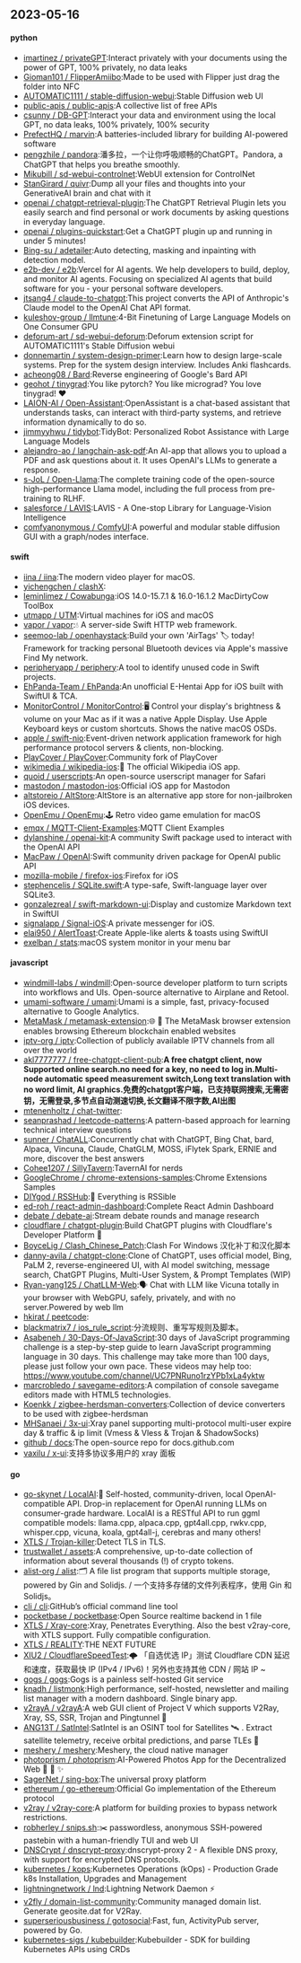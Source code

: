 ## 2023-05-16

#### python
* [imartinez / privateGPT](https://github.com/imartinez/privateGPT):Interact privately with your documents using the power of GPT, 100% privately, no data leaks
* [Gioman101 / FlipperAmiibo](https://github.com/Gioman101/FlipperAmiibo):Made to be used with Flipper just drag the folder into NFC
* [AUTOMATIC1111 / stable-diffusion-webui](https://github.com/AUTOMATIC1111/stable-diffusion-webui):Stable Diffusion web UI
* [public-apis / public-apis](https://github.com/public-apis/public-apis):A collective list of free APIs
* [csunny / DB-GPT](https://github.com/csunny/DB-GPT):Interact your data and environment using the local GPT, no data leaks, 100% privately, 100% security
* [PrefectHQ / marvin](https://github.com/PrefectHQ/marvin):A batteries-included library for building AI-powered software
* [pengzhile / pandora](https://github.com/pengzhile/pandora):潘多拉，一个让你呼吸顺畅的ChatGPT。Pandora, a ChatGPT that helps you breathe smoothly.
* [Mikubill / sd-webui-controlnet](https://github.com/Mikubill/sd-webui-controlnet):WebUI extension for ControlNet
* [StanGirard / quivr](https://github.com/StanGirard/quivr):Dump all your files and thoughts into your GenerativeAI brain and chat with it
* [openai / chatgpt-retrieval-plugin](https://github.com/openai/chatgpt-retrieval-plugin):The ChatGPT Retrieval Plugin lets you easily search and find personal or work documents by asking questions in everyday language.
* [openai / plugins-quickstart](https://github.com/openai/plugins-quickstart):Get a ChatGPT plugin up and running in under 5 minutes!
* [Bing-su / adetailer](https://github.com/Bing-su/adetailer):Auto detecting, masking and inpainting with detection model.
* [e2b-dev / e2b](https://github.com/e2b-dev/e2b):Vercel for AI agents. We help developers to build, deploy, and monitor AI agents. Focusing on specialized AI agents that build software for you - your personal software developers.
* [jtsang4 / claude-to-chatgpt](https://github.com/jtsang4/claude-to-chatgpt):This project converts the API of Anthropic's Claude model to the OpenAI Chat API format.
* [kuleshov-group / llmtune](https://github.com/kuleshov-group/llmtune):4-Bit Finetuning of Large Language Models on One Consumer GPU
* [deforum-art / sd-webui-deforum](https://github.com/deforum-art/sd-webui-deforum):Deforum extension script for AUTOMATIC1111's Stable Diffusion webui
* [donnemartin / system-design-primer](https://github.com/donnemartin/system-design-primer):Learn how to design large-scale systems. Prep for the system design interview. Includes Anki flashcards.
* [acheong08 / Bard](https://github.com/acheong08/Bard):Reverse engineering of Google's Bard API
* [geohot / tinygrad](https://github.com/geohot/tinygrad):You like pytorch? You like micrograd? You love tinygrad!
❤️
* [LAION-AI / Open-Assistant](https://github.com/LAION-AI/Open-Assistant):OpenAssistant is a chat-based assistant that understands tasks, can interact with third-party systems, and retrieve information dynamically to do so.
* [jimmyyhwu / tidybot](https://github.com/jimmyyhwu/tidybot):TidyBot: Personalized Robot Assistance with Large Language Models
* [alejandro-ao / langchain-ask-pdf](https://github.com/alejandro-ao/langchain-ask-pdf):An AI-app that allows you to upload a PDF and ask questions about it. It uses OpenAI's LLMs to generate a response.
* [s-JoL / Open-Llama](https://github.com/s-JoL/Open-Llama):The complete training code of the open-source high-performance Llama model, including the full process from pre-training to RLHF.
* [salesforce / LAVIS](https://github.com/salesforce/LAVIS):LAVIS - A One-stop Library for Language-Vision Intelligence
* [comfyanonymous / ComfyUI](https://github.com/comfyanonymous/ComfyUI):A powerful and modular stable diffusion GUI with a graph/nodes interface.

#### swift
* [iina / iina](https://github.com/iina/iina):The modern video player for macOS.
* [yichengchen / clashX](https://github.com/yichengchen/clashX):
* [leminlimez / Cowabunga](https://github.com/leminlimez/Cowabunga):iOS 14.0-15.7.1 & 16.0-16.1.2 MacDirtyCow ToolBox
* [utmapp / UTM](https://github.com/utmapp/UTM):Virtual machines for iOS and macOS
* [vapor / vapor](https://github.com/vapor/vapor):💧
A server-side Swift HTTP web framework.
* [seemoo-lab / openhaystack](https://github.com/seemoo-lab/openhaystack):Build your own 'AirTags'
🏷
today! Framework for tracking personal Bluetooth devices via Apple's massive Find My network.
* [peripheryapp / periphery](https://github.com/peripheryapp/periphery):A tool to identify unused code in Swift projects.
* [EhPanda-Team / EhPanda](https://github.com/EhPanda-Team/EhPanda):An unofficial E-Hentai App for iOS built with SwiftUI & TCA.
* [MonitorControl / MonitorControl](https://github.com/MonitorControl/MonitorControl):🖥
Control your display's brightness & volume on your Mac as if it was a native Apple Display. Use Apple Keyboard keys or custom shortcuts. Shows the native macOS OSDs.
* [apple / swift-nio](https://github.com/apple/swift-nio):Event-driven network application framework for high performance protocol servers & clients, non-blocking.
* [PlayCover / PlayCover](https://github.com/PlayCover/PlayCover):Community fork of PlayCover
* [wikimedia / wikipedia-ios](https://github.com/wikimedia/wikipedia-ios):📱
The official Wikipedia iOS app.
* [quoid / userscripts](https://github.com/quoid/userscripts):An open-source userscript manager for Safari
* [mastodon / mastodon-ios](https://github.com/mastodon/mastodon-ios):Official iOS app for Mastodon
* [altstoreio / AltStore](https://github.com/altstoreio/AltStore):AltStore is an alternative app store for non-jailbroken iOS devices.
* [OpenEmu / OpenEmu](https://github.com/OpenEmu/OpenEmu):🕹
Retro video game emulation for macOS
* [emqx / MQTT-Client-Examples](https://github.com/emqx/MQTT-Client-Examples):MQTT Client Examples
* [dylanshine / openai-kit](https://github.com/dylanshine/openai-kit):A community Swift package used to interact with the OpenAI API
* [MacPaw / OpenAI](https://github.com/MacPaw/OpenAI):Swift community driven package for OpenAI public API
* [mozilla-mobile / firefox-ios](https://github.com/mozilla-mobile/firefox-ios):Firefox for iOS
* [stephencelis / SQLite.swift](https://github.com/stephencelis/SQLite.swift):A type-safe, Swift-language layer over SQLite3.
* [gonzalezreal / swift-markdown-ui](https://github.com/gonzalezreal/swift-markdown-ui):Display and customize Markdown text in SwiftUI
* [signalapp / Signal-iOS](https://github.com/signalapp/Signal-iOS):A private messenger for iOS.
* [elai950 / AlertToast](https://github.com/elai950/AlertToast):Create Apple-like alerts & toasts using SwiftUI
* [exelban / stats](https://github.com/exelban/stats):macOS system monitor in your menu bar

#### javascript
* [windmill-labs / windmill](https://github.com/windmill-labs/windmill):Open-source developer platform to turn scripts into workflows and UIs. Open-source alternative to Airplane and Retool.
* [umami-software / umami](https://github.com/umami-software/umami):Umami is a simple, fast, privacy-focused alternative to Google Analytics.
* [MetaMask / metamask-extension](https://github.com/MetaMask/metamask-extension):🌐
🔌
The MetaMask browser extension enables browsing Ethereum blockchain enabled websites
* [iptv-org / iptv](https://github.com/iptv-org/iptv):Collection of publicly available IPTV channels from all over the world
* [akl7777777 / free-chatgpt-client-pub](https://github.com/akl7777777/free-chatgpt-client-pub):**A free chatgpt client, now Supported online search.no need for a key, no need to log in.Multi-node automatic speed measurement switch,Long text translation with no word limit, AI graphics.免费的chatgpt客户端，已支持联网搜索,无需密钥，无需登录,多节点自动测速切换,长文翻译不限字数,AI出图**
* [mtenenholtz / chat-twitter](https://github.com/mtenenholtz/chat-twitter):
* [seanprashad / leetcode-patterns](https://github.com/seanprashad/leetcode-patterns):A pattern-based approach for learning technical interview questions
* [sunner / ChatALL](https://github.com/sunner/ChatALL):Concurrently chat with ChatGPT, Bing Chat, bard, Alpaca, Vincuna, Claude, ChatGLM, MOSS, iFlytek Spark, ERNIE and more, discover the best answers
* [Cohee1207 / SillyTavern](https://github.com/Cohee1207/SillyTavern):TavernAI for nerds
* [GoogleChrome / chrome-extensions-samples](https://github.com/GoogleChrome/chrome-extensions-samples):Chrome Extensions Samples
* [DIYgod / RSSHub](https://github.com/DIYgod/RSSHub):🍰
Everything is RSSible
* [ed-roh / react-admin-dashboard](https://github.com/ed-roh/react-admin-dashboard):Complete React Admin Dashboard
* [debate / debate-ai](https://github.com/debate/debate-ai):Stream debate rounds and manage research
* [cloudflare / chatgpt-plugin](https://github.com/cloudflare/chatgpt-plugin):Build ChatGPT plugins with Cloudflare's Developer Platform
🤖
* [BoyceLig / Clash_Chinese_Patch](https://github.com/BoyceLig/Clash_Chinese_Patch):Clash For Windows 汉化补丁和汉化脚本
* [danny-avila / chatgpt-clone](https://github.com/danny-avila/chatgpt-clone):Clone of ChatGPT, uses official model, Bing, PaLM 2, reverse-engineered UI, with AI model switching, message search, ChatGPT Plugins, Multi-User System, & Prompt Templates (WIP)
* [Ryan-yang125 / ChatLLM-Web](https://github.com/Ryan-yang125/ChatLLM-Web):🗣️
Chat with LLM like Vicuna totally in your browser with WebGPU, safely, privately, and with no server.Powered by web llm
* [hkirat / peetcode](https://github.com/hkirat/peetcode):
* [blackmatrix7 / ios_rule_script](https://github.com/blackmatrix7/ios_rule_script):分流规则、重写写规则及脚本。
* [Asabeneh / 30-Days-Of-JavaScript](https://github.com/Asabeneh/30-Days-Of-JavaScript):30 days of JavaScript programming challenge is a step-by-step guide to learn JavaScript programming language in 30 days. This challenge may take more than 100 days, please just follow your own pace. These videos may help too: https://www.youtube.com/channel/UC7PNRuno1rzYPb1xLa4yktw
* [marcrobledo / savegame-editors](https://github.com/marcrobledo/savegame-editors):A compilation of console savegame editors made with HTML5 technologies.
* [Koenkk / zigbee-herdsman-converters](https://github.com/Koenkk/zigbee-herdsman-converters):Collection of device converters to be used with zigbee-herdsman
* [MHSanaei / 3x-ui](https://github.com/MHSanaei/3x-ui):Xray panel supporting multi-protocol multi-user expire day & traffic & ip limit (Vmess & Vless & Trojan & ShadowSocks)
* [github / docs](https://github.com/github/docs):The open-source repo for docs.github.com
* [vaxilu / x-ui](https://github.com/vaxilu/x-ui):支持多协议多用户的 xray 面板

#### go
* [go-skynet / LocalAI](https://github.com/go-skynet/LocalAI):🤖
Self-hosted, community-driven, local OpenAI-compatible API. Drop-in replacement for OpenAI running LLMs on consumer-grade hardware. LocalAI is a RESTful API to run ggml compatible models: llama.cpp, alpaca.cpp, gpt4all.cpp, rwkv.cpp, whisper.cpp, vicuna, koala, gpt4all-j, cerebras and many others!
* [XTLS / Trojan-killer](https://github.com/XTLS/Trojan-killer):Detect TLS in TLS.
* [trustwallet / assets](https://github.com/trustwallet/assets):A comprehensive, up-to-date collection of information about several thousands (!) of crypto tokens.
* [alist-org / alist](https://github.com/alist-org/alist):🗂️
A file list program that supports multiple storage, powered by Gin and Solidjs. / 一个支持多存储的文件列表程序，使用 Gin 和 Solidjs。
* [cli / cli](https://github.com/cli/cli):GitHub’s official command line tool
* [pocketbase / pocketbase](https://github.com/pocketbase/pocketbase):Open Source realtime backend in 1 file
* [XTLS / Xray-core](https://github.com/XTLS/Xray-core):Xray, Penetrates Everything. Also the best v2ray-core, with XTLS support. Fully compatible configuration.
* [XTLS / REALITY](https://github.com/XTLS/REALITY):THE NEXT FUTURE
* [XIU2 / CloudflareSpeedTest](https://github.com/XIU2/CloudflareSpeedTest):🌩
「自选优选 IP」测试 Cloudflare CDN 延迟和速度，获取最快 IP (IPv4 / IPv6)！另外也支持其他 CDN / 网站 IP ~
* [gogs / gogs](https://github.com/gogs/gogs):Gogs is a painless self-hosted Git service
* [knadh / listmonk](https://github.com/knadh/listmonk):High performance, self-hosted, newsletter and mailing list manager with a modern dashboard. Single binary app.
* [v2rayA / v2rayA](https://github.com/v2rayA/v2rayA):A web GUI client of Project V which supports V2Ray, Xray, SS, SSR, Trojan and Pingtunnel
🚀
* [ANG13T / SatIntel](https://github.com/ANG13T/SatIntel):SatIntel is an OSINT tool for Satellites
🛰
. Extract satellite telemetry, receive orbital predictions, and parse TLEs
🔭
* [meshery / meshery](https://github.com/meshery/meshery):Meshery, the cloud native manager
* [photoprism / photoprism](https://github.com/photoprism/photoprism):AI-Powered Photos App for the Decentralized Web
🌈
💎
✨
* [SagerNet / sing-box](https://github.com/SagerNet/sing-box):The universal proxy platform
* [ethereum / go-ethereum](https://github.com/ethereum/go-ethereum):Official Go implementation of the Ethereum protocol
* [v2ray / v2ray-core](https://github.com/v2ray/v2ray-core):A platform for building proxies to bypass network restrictions.
* [robherley / snips.sh](https://github.com/robherley/snips.sh):✂️
passwordless, anonymous SSH-powered pastebin with a human-friendly TUI and web UI
* [DNSCrypt / dnscrypt-proxy](https://github.com/DNSCrypt/dnscrypt-proxy):dnscrypt-proxy 2 - A flexible DNS proxy, with support for encrypted DNS protocols.
* [kubernetes / kops](https://github.com/kubernetes/kops):Kubernetes Operations (kOps) - Production Grade k8s Installation, Upgrades and Management
* [lightningnetwork / lnd](https://github.com/lightningnetwork/lnd):Lightning Network Daemon
⚡️
* [v2fly / domain-list-community](https://github.com/v2fly/domain-list-community):Community managed domain list. Generate geosite.dat for V2Ray.
* [superseriousbusiness / gotosocial](https://github.com/superseriousbusiness/gotosocial):Fast, fun, ActivityPub server, powered by Go.
* [kubernetes-sigs / kubebuilder](https://github.com/kubernetes-sigs/kubebuilder):Kubebuilder - SDK for building Kubernetes APIs using CRDs
